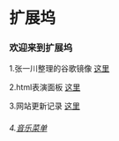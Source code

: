   #  扩展坞
 
  ###  欢迎来到扩展坞
 
 1.张一川整理的谷歌镜像
 [这里](google_jx)

 2.html表演面板
 [这里](html)

3.网站更新记录
[这里](gx)

###### 4.[音乐菜单](/yycd)
